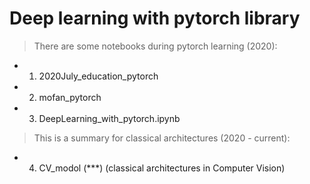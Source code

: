 # Deep learning with pytorch library

> There are some notebooks during pytorch learning (2020):

- 1. 2020July_education_pytorch

- 2. mofan_pytorch

- 3. DeepLearning_with_pytorch.ipynb

> This is a summary for classical architectures (2020 - current):

- 4. CV_modol (***) (classical architectures in Computer Vision)
